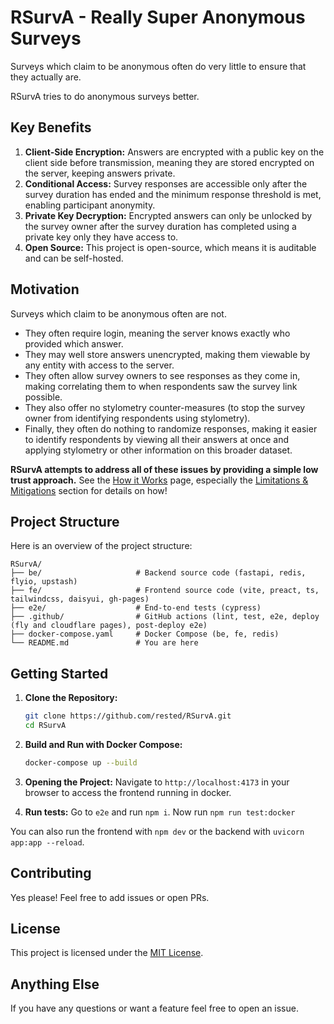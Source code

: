 # RSurvA - Really Super Anonymous Surveys

Surveys which claim to be anonymous often do very little to ensure that they actually are.

RSurvA tries to do anonymous surveys better.

## Key Benefits
1. **Client-Side Encryption:** Answers are encrypted with a public key on the client side before transmission, meaning they are stored encrypted on the server, keeping answers private.
2. **Conditional Access:** Survey responses are accessible only after the survey duration has ended and the minimum response threshold is met, enabling participant anonymity. 
3. **Private Key Decryption:** Encrypted answers can only be unlocked by the survey owner after the survey duration has completed using a private key only they have access to.
4. **Open Source:** This project is open-source, which means it is auditable and can be self-hosted.

## Motivation

Surveys which claim to be anonymous often are not.

- They often require login, meaning the server knows exactly who provided which answer.
- They may well store answers unencrypted, making them viewable by any entity with access to the server.
- They often allow survey owners to see responses as they come in, making correlating them to when respondents saw the survey link possible.
- They also offer no stylometry counter-measures (to stop the survey owner from identifying respondents using stylometry).
- Finally, they often do nothing to randomize responses, making it easier to identify respondents by viewing all their answers at once and applying stylometry or other information on this broader dataset.

<b>RSurvA attempts to address all of these issues by providing a simple low trust approach.</b>
See the [How it Works](https://rsurva.pages.dev/how-it-works) page, especially the [Limitations & Mitigations](https://rsurva.pages.dev/how-it-works#limitations-and-mitigations) section for details on how!



## Project Structure
Here is an overview of the project structure:
```
RSurvA/
├── be/                     # Backend source code (fastapi, redis, flyio, upstash)
├── fe/                     # Frontend source code (vite, preact, ts, tailwindcss, daisyui, gh-pages)
├── e2e/                    # End-to-end tests (cypress)
├── .github/                # GitHub actions (lint, test, e2e, deploy (fly and cloudflare pages), post-deploy e2e)
├── docker-compose.yaml     # Docker Compose (be, fe, redis)
└── README.md               # You are here 
```

## Getting Started
1. **Clone the Repository:**
   ```bash
   git clone https://github.com/rested/RSurvA.git
   cd RSurvA
   ```

2. **Build and Run with Docker Compose:**
   ```bash
   docker-compose up --build
   ```

3. **Opening the Project:**
   Navigate to `http://localhost:4173` in your browser to access the frontend running in docker.

4. **Run tests:**
   Go to `e2e` and run `npm i`. Now run `npm run test:docker`

You can also run the frontend with `npm dev` or the backend with `uvicorn app:app --reload`.

## Contributing
Yes please! Feel free to add issues or open PRs. 

## License
This project is licensed under the [MIT License](LICENSE.txt).

## Anything Else

If you have any questions or want a feature feel free to open an issue.
